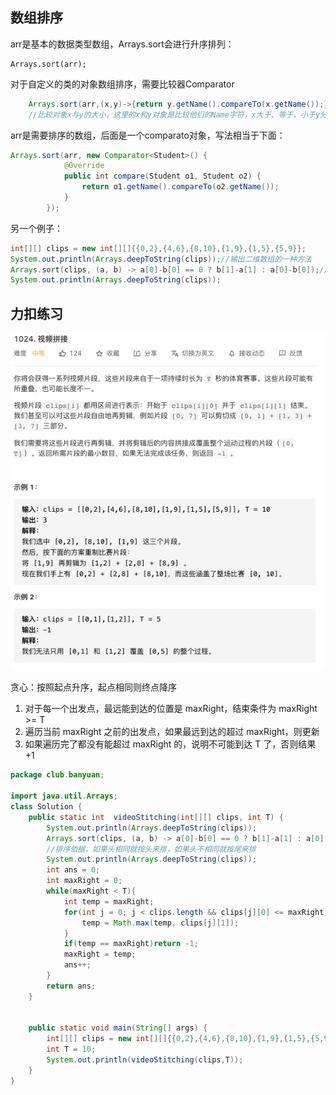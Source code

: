 ## 数组排序
arr是基本的数据类型数组，Arrays.sort会进行升序排列：

    Arrays.sort(arr);

对于自定义的类的对象数组排序，需要比较器Comparator 
```java
    Arrays.sort(arr,(x,y)->{return y.getName().compareTo(x.getName());});
    //比较对象x与y的大小，这里的x和y对象是比较他们的Name字符，x大于、等于、小于y分别返回负数、0、正数
```
arr是需要排序的数组，后面是一个comparato对象，写法相当于下面：
```java
Arrays.sort(arr, new Comparator<Student>() {
            @Override
            public int compare(Student o1, Student o2) {
                return o1.getName().compareTo(o2.getName());
            }
        });
```
另一个例子：
```java
int[][] clips = new int[][]{{0,2},{4,6},{8,10},{1,9},{1,5},{5,9}};
System.out.println(Arrays.deepToString(clips));//输出二维数组的一种方法
Arrays.sort(clips, (a, b) -> a[0]-b[0] == 0 ? b[1]-a[1] : a[0]-b[0]);//排序依据，如果头相同就按头来排，如果头不相同就按尾来排
System.out.println(Arrays.deepToString(clips));
```


## 力扣练习

![img](../img/力扣1024_1.png)

贪心：按照起点升序，起点相同则终点降序
  1. 对于每一个出发点，最远能到达的位置是 maxRight，结束条件为 maxRight >= T
  2. 遍历当前 maxRight 之前的出发点，如果最远到达的超过 maxRight，则更新
  3. 如果遍历完了都没有能超过 maxRight 的，说明不可能到达 T 了，否则结果 +1

```java
package club.banyuan;

import java.util.Arrays;
class Solution {
    public static int  videoStitching(int[][] clips, int T) {
        System.out.println(Arrays.deepToString(clips));
        Arrays.sort(clips, (a, b) -> a[0]-b[0] == 0 ? b[1]-a[1] : a[0]-b[0]);
        //排序依据，如果头相同就按头来排，如果头不相同就按尾来排
        System.out.println(Arrays.deepToString(clips));
        int ans = 0;
        int maxRight = 0;
        while(maxRight < T){
            int temp = maxRight;
            for(int j = 0; j < clips.length && clips[j][0] <= maxRight; j++){
                temp = Math.max(temp, clips[j][1]);
            }
            if(temp == maxRight)return -1;
            maxRight = temp;
            ans++;
        }
        return ans;
    }


    public static void main(String[] args) {
        int[][] clips = new int[][]{{0,2},{4,6},{8,10},{1,9},{1,5},{5,9}};
        int T = 10;
        System.out.println(videoStitching(clips,T));
    }
}
```
